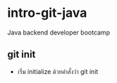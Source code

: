 # intro-git-java
Java backend developer bootcamp

## git init
- เริ่ม initialize ด้วยคำสั่งว่า git init

